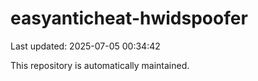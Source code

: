 # easyanticheat-hwidspoofer

Last updated: 2025-07-05 00:34:42

This repository is automatically maintained.
